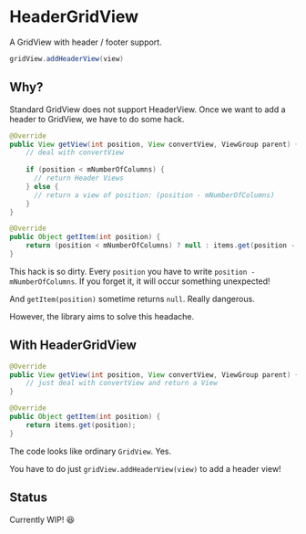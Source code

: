 HeaderGridView
==============

A GridView with header / footer support.

```java
gridView.addHeaderView(view)
```

Why?
---

Standard GridView does not support HeaderView. Once we want to add a header to GridView, we have to do some hack.

```java
@Override
public View getView(int position, View convertView, ViewGroup parent) {
    // deal with convertView
    
    if (position < mNumberOfColumns) {
      // return Header Views  
    } else {
      // return a view of position: (position - mNumberOfColumns)
    }
}

@Override
public Object getItem(int position) {
    return (position < mNumberOfColumns) ? null : items.get(position - mNumberOfColumns);
}
```

This hack is so dirty. Every `position` you have to write `position - mNumberOfColumns`. If you forget it, it will occur something unexpected!

And `getItem(position)` sometime returns `null`. Really dangerous.

However, the library aims to solve this headache.

With HeaderGridView
---

```java
@Override
public View getView(int position, View convertView, ViewGroup parent) {
    // just deal with convertView and return a View
}

@Override
public Object getItem(int position) {
    return items.get(position);
}
```

The code looks like ordinary `GridView`. Yes.

You have to do just `gridView.addHeaderView(view)` to add a header view!

Status
---

Currently WIP! :laughing:
